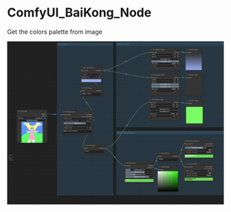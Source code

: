 # ComfyUI_BaiKong_Node

Get the colors palette from image

![Get Image Color](workflow/Workflow.png)